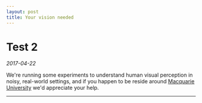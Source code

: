 ```yaml
---
layout: post
title: Your vision needed
---
```


# Test 2
*2017-04-22*

We're running some experiments to understand human visual perception in noisy, real-world settings, and if you happen to be reside around [Macquarie University](ww.mq.edu.au) we'd appreciate your help.

---------------------------------------------------------------------------------